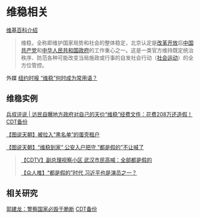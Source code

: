 # 维稳相关

[维基百科介绍](https://zh.wikipedia.org/zh-cn/维稳)
>维稳，全称即维护国家局势和社会的整体稳定，北京认定是[改革开放](https://zh.wikipedia.org/zh-cn/改革开放)后[中国共产党](https://zh.wikipedia.org/zh-cn/中国共产党)和[中华人民共和国政府](https://zh.wikipedia.org/zh-cn/中華人民共和國政府)的工作重心之一。这是一类官方维持既定统治秩序、防范各种可能改变当局施政或行事的自发社会行动（[社会运动](https://zh.wikipedia.org/zh-cn/社會運動)）的全方位管控。

外媒 [纽约时报 “维稳”何时成为常用语？](https://cn.nytimes.com/china/20120919/cc19qiangang2/)

## 维稳实例

[兵叔评说 | 访民自曝地方政府对自己的天价“维稳”经费文件：花费208万还造假！](https://mp.weixin.qq.com/s/8MOnTi_M5KnBmmoUUDIUYQ) [CDT备份](https://chinadigitaltimes.net/chinese/669364.html)

[【图说天朝】被拉入“黑名单”的蛋壳租户](https://chinadigitaltimes.net/chinese/660546.html)

[【图说天朝】“维稳到家“ 公安入户把守 ”都是假的”不让喊了](https://chinadigitaltimes.net/chinese/637823.html)

>[【CDTV】副总理视察小区 武汉市民高喊：全部都是假的](https://chinadigitaltimes.net/chinese/637394.html)
>
>[【众人推】“都是假的”时代 习近平也是演员之一？](https://chinadigitaltimes.net/chinese/637973.html)

## 相关研究

[郭建龙：警察国家必毁于脆断](https://mp.weixin.qq.com/s/P5CDj6PCs3yrTXXSs2YWsQ) [CDT备份](https://chinadigitaltimes.net/chinese/651697.html)
